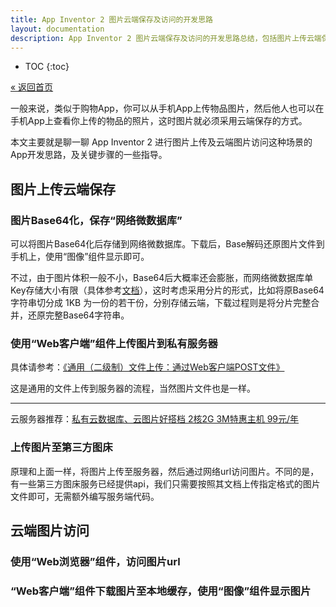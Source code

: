 ```yaml
---
title: App Inventor 2 图片云端保存及访问的开发思路
layout: documentation
description: App Inventor 2 图片云端保存及访问的开发思路总结，包括图片上传云端保存及云端图片访问的开发思路。
---
```


* TOC
{:toc}

[&laquo; 返回首页](index.html)

一般来说，类似于购物App，你可以从手机App上传物品图片，然后他人也可以在手机App上查看你上传的物品的照片，这时图片就必须采用云端保存的方式。

本文主要就是聊一聊 App Inventor 2 进行图片上传及云端图片访问这种场景的App开发思路，及关键步骤的一些指导。

## 图片上传云端保存

### 图片Base64化，保存“网络微数据库”

可以将图片Base64化后存储到网络微数据库。下载后，Base解码还原图片文件到手机上，使用“图像”组件显示即可。

不过，由于图片体积一般不小，Base64后大概率还会膨胀，而网络微数据库单Key存储大小有限（具体参考[文档](../components/storage.html#TinyWebDB)），这时考虑采用分片的形式，比如将原Base64字符串切分成 1KB 为一份的若干份，分别存储云端，下载过程则是将分片完整合并，还原完整Base64字符串。

### 使用“Web客户端”组件上传图片到私有服务器

具体请参考：[《通用（二级制）文件上传：通过Web客户端POST文件》](file_upload.html)

这是通用的文件上传到服务器的流程，当然图片文件也是一样。

***
云服务器推荐：[私有云数据库、云图片好搭档 2核2G 3M特惠主机 99元/年](https://www.aliyun.com/product/ecs?userCode=qpd7410l)

### 上传图片至第三方图床

原理和上面一样，将图片上传至服务器，然后通过网络url访问图片。不同的是，有一些第三方图床服务已经提供api，我们只需要按照其文档上传指定格式的图片文件即可，无需额外编写服务端代码。


## 云端图片访问

### 使用“Web浏览器”组件，访问图片url

### “Web客户端”组件下载图片至本地缓存，使用“图像”组件显示图片

